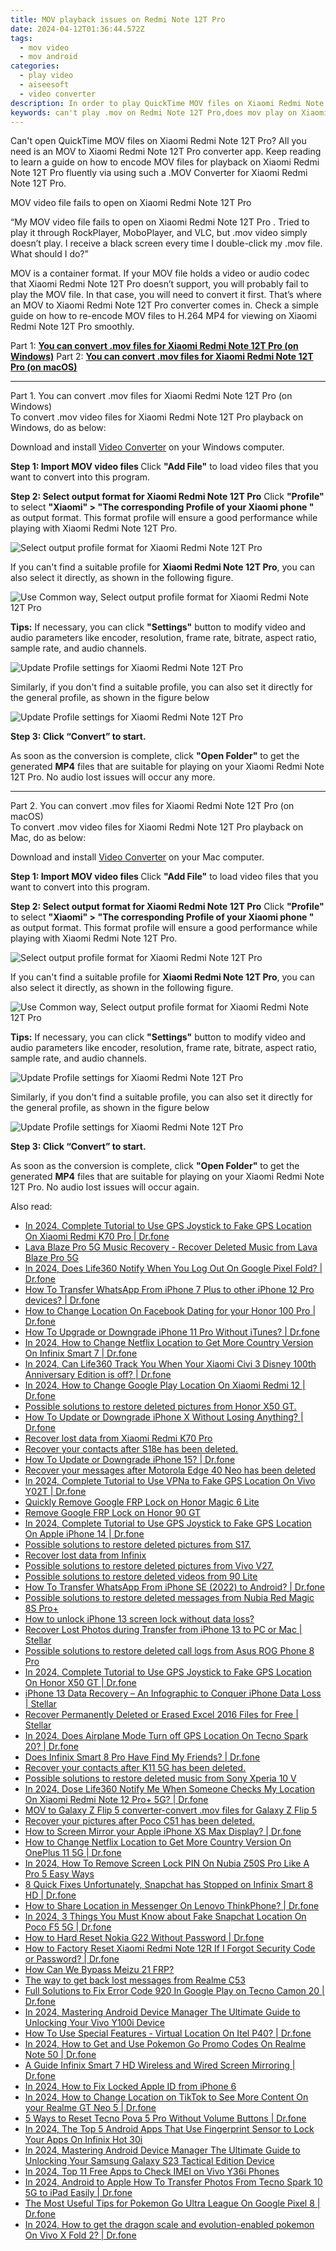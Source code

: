 ```yaml
---
title: MOV playback issues on Redmi Note 12T Pro
date: 2024-04-12T01:36:44.572Z
tags: 
  - mov video
  - mov android
categories: 
  - play video
  - aiseesoft
  - video converter
description: In order to play QuickTime MOV files on Xiaomi Redmi Note 12T Pro without glitches, it is wise to get a professional MOV to Xiaomi Redmi Note 12T Pro converter. With its help, you can easily convert MOV files into Xiaomi Redmi Note 12T Pro preferred MP4 format. 
keywords: can't play .mov on Redmi Note 12T Pro,does mov play on Xiaomi Redmi Note 12T Pro,does mov play on Redmi Note 12T Pro,watch .mov on Redmi Note 12T Pro,can't open .mov on Xiaomi Redmi Note 12T Pro,best app to play .mov on Redmi Note 12T Pro,mov converter android 2018,mov converter for android,best mov transcoder android,Xiaomi Redmi Note 12T Pro wont play mov,mov to h264 converter android,video to mp4 codec converter for android
---
```


<div class="atpl-content atpl-for-aiseesoft-video-converter play-mov-on-android">

<div class="atpl-post-description-part-1">
<div class="tpl-content-sub-paragraph-normal">
  <p>
    Can't open QuickTime MOV files on Xiaomi Redmi Note 12T Pro? All you need is an MOV to Xiaomi Redmi Note 12T Pro converter app. Keep reading to learn a guide on how to encode MOV files for playback on Xiaomi Redmi Note 12T Pro fluently via using such a .MOV Converter for Xiaomi Redmi Note 12T Pro.
  </p>
</div>
</div>



<div class="atpl-post-description-part-2">
<div class="tpl-content-sub-paragraph-question">
  MOV video file fails to open on Xiaomi Redmi Note 12T Pro 
</div>
<div class="tpl-content-sub-paragraph-content">
  <p>
    “My MOV video file fails to open on Xiaomi Redmi Note 12T Pro . Tried to play it through RockPlayer, MoboPlayer, and VLC, but .mov video simply doesn’t play. I receive a black screen every time I double-click my .mov file. What should I do?”
  </p>
  <p>
    MOV is a container format. If your MOV file holds a video or audio codec that Xiaomi Redmi Note 12T Pro doesn’t support, you will probably fail to play the MOV file. In that case, you will need to convert it first. That’s where an MOV to Xiaomi Redmi Note 12T Pro  converter comes in. Check a simple guide on how to re-encode MOV files to H.264 MP4 for viewing on Xiaomi Redmi Note 12T Pro  smoothly. 
  </p>
</div>
</div>

Part 1: <strong><a href="#p1">You can convert .mov files for Xiaomi Redmi Note 12T Pro (on Windows)</a></strong>
Part 2: <strong><a href="#p2">You can convert .mov files for Xiaomi Redmi Note 12T Pro (on macOS)</a></strong>

<!-- Part 1 -->
<a id="p1" name="p1" ></a><hr>

<div class="atpl-step-part-style">Part 1. You can convert .mov files for Xiaomi Redmi Note 12T Pro (on Windows)</div>
To convert .mov video files for Xiaomi Redmi Note 12T Pro playback on Windows, do as below:

Download and install <a class="atpl-step-content-a-style" href="https://tools.techidaily.com/aiseesoft-total-video-converter/" >Video Converter</a> on your Windows computer.


<strong>Step 1: Import MOV video files </strong>
Click <b>"Add File"</b> to load video files that you want to convert into this program.

<strong>Step 2: Select output format for Xiaomi Redmi Note 12T Pro</strong>
Click <b>"Profile"</b> to select <b>"Xiaomi" > "The corresponding Profile of your Xiaomi phone "</b> as output format. This format profile will ensure a good performance while playing with Xiaomi Redmi Note 12T Pro.

<img src="https://tools.techidaily.com/images/apps/aiseesoft/video-converter/devices/xiaomi/fv.mp4/win/profile.png" class="atpl-imgstyle" alt="Select output profile format for Xiaomi Redmi Note 12T Pro" />

If you can't find a suitable profile for **Xiaomi Redmi Note 12T Pro**, you can also select it directly, as shown in the following figure.

<img src="https://tools.techidaily.com/images/apps/aiseesoft/video-converter/devices/common_android/fv.mp4/win/profile.png" class="atpl-imgstyle" alt="Use Common way, Select output profile format for Xiaomi Redmi Note 12T Pro" />

<strong>Tips:</strong>
If necessary, you can click <b>"Settings"</b> button to modify video and audio parameters like encoder, resolution, frame rate, bitrate, aspect ratio, sample rate, and audio channels. 

<img src="https://tools.techidaily.com/images/apps/aiseesoft/video-converter/devices/xiaomi/fv.mp4/win/settings.png" class="atpl-imgstyle"  alt="Update Profile settings for Xiaomi Redmi Note 12T Pro" />

Similarly, if you don't find a suitable profile, you can also set it directly for the general profile, as shown in the figure below

<img src="https://tools.techidaily.com/images/apps/aiseesoft/video-converter/devices/common_android/fv.mp4/win/settings.png" class="atpl-imgstyle"  alt="Update Profile settings for Xiaomi Redmi Note 12T Pro" />

<strong>Step 3: Click “Convert” to start.</strong>

As soon as the conversion is complete, click <b>"Open Folder"</b> to get the generated <b>MP4</b> files that are suitable for playing on your Xiaomi Redmi Note 12T Pro. No audio lost issues will occur any more.

<!-- Part 2 -->
<a id="p2" name="p2"></a><hr>

<div class="atpl-step-part-style">Part 2. You can convert .mov files for Xiaomi Redmi Note 12T Pro (on macOS)</div>
To convert .mov video files for Xiaomi Redmi Note 12T Pro playback on Mac, do as below:

Download and install <a class="atpl-step-content-a-style" href="https://tools.techidaily.com/aiseesoft-total-video-converter/" >Video Converter</a> on your Mac computer.

<strong>Step 1: Import MOV video files </strong>
Click <b>"Add File"</b> to load video files that you want to convert into this program.

<strong>Step 2: Select output format for Xiaomi Redmi Note 12T Pro</strong>
Click <b>"Profile"</b> to select <b>"Xiaomi" > "The corresponding Profile of your Xiaomi phone "</b> as output format. This format profile will ensure a good performance while playing with Xiaomi Redmi Note 12T Pro.

<img src="https://tools.techidaily.com/images/apps/aiseesoft/video-converter/devices/xiaomi/fv.mp4/mac/profile.png" class="atpl-imgstyle" alt="Select output profile format for Xiaomi Redmi Note 12T Pro" />

If you can't find a suitable profile for **Xiaomi Redmi Note 12T Pro**, you can also select it directly, as shown in the following figure.

<img src="https://tools.techidaily.com/images/apps/aiseesoft/video-converter/devices/common_android/fv.mp4/mac/profile.png" class="atpl-imgstyle" alt="Use Common way, Select output profile format for Xiaomi Redmi Note 12T Pro" />

<strong>Tips:</strong>
If necessary, you can click <b>"Settings"</b> button to modify video and audio parameters like encoder, resolution, frame rate, bitrate, aspect ratio, sample rate, and audio channels. 

<img src="https://tools.techidaily.com/images/apps/aiseesoft/video-converter/devices/xiaomi/fv.mp4/mac/settings.png" class="atpl-imgstyle"  alt="Update Profile settings for Xiaomi Redmi Note 12T Pro" />

Similarly, if you don't find a suitable profile, you can also set it directly for the general profile, as shown in the figure below

<img src="https://tools.techidaily.com/images/apps/aiseesoft/video-converter/devices/common_android/fv.mp4/win/settings.png" class="atpl-imgstyle"  alt="Update Profile settings for Xiaomi Redmi Note 12T Pro" />

<strong>Step 3: Click “Convert” to start.</strong>

As soon as the conversion is complete, click <b>"Open Folder"</b> to get the generated <b>MP4</b> files that are suitable for playing on your Xiaomi Redmi Note 12T Pro. No audio lost issues will occur again.



<div class="atpl-post-end">
  <div class="atpl-post-device-model-description">
    
  </div>
</div>

<ins class="adsbygoogle"
     style="display:block"
     data-ad-client="ca-pub-7571918770474297"
     data-ad-slot="8358498916"
     data-ad-format="auto"
     data-full-width-responsive="true"></ins>


</div>
<ins class="adsbygoogle"
    style="display:block"
    data-ad-format="autorelaxed"
    data-ad-client="ca-pub-7571918770474297"
    data-ad-slot="1223367746"></ins>

<span class="atpl-alsoreadstyle">Also read:</span>
<div><ul>
<li><a href="https://review-topics.techidaily.com/in-2024-complete-tutorial-to-use-gps-joystick-to-fake-gps-location-on-xiaomi-redmi-k70-pro-drfone-by-drfone-virtual-android/"><u>In 2024, Complete Tutorial to Use GPS Joystick to Fake GPS Location On Xiaomi Redmi K70 Pro | Dr.fone</u></a></li>
<li><a href="https://review-topics.techidaily.com/lava-blaze-pro-5g-music-recovery-recover-deleted-music-from-lava-blaze-pro-5g-by-fonelab-android-recover-music/"><u>Lava Blaze Pro 5G Music Recovery - Recover Deleted Music from Lava Blaze Pro 5G</u></a></li>
<li><a href="https://review-topics.techidaily.com/in-2024-does-life360-notify-when-you-log-out-on-google-pixel-fold-drfone-by-drfone-virtual-android/"><u>In 2024, Does Life360 Notify When You Log Out On Google Pixel Fold? | Dr.fone</u></a></li>
<li><a href="https://review-topics.techidaily.com/how-to-transfer-whatsapp-from-iphone-7-plus-to-other-iphone-12-pro-devices-drfone-by-drfone-transfer-whatsapp-from-ios-transfer-whatsapp-from-ios/"><u>How To Transfer WhatsApp From iPhone 7 Plus to other iPhone 12 Pro devices? | Dr.fone</u></a></li>
<li><a href="https://review-topics.techidaily.com/how-to-change-location-on-facebook-dating-for-your-honor-100-pro-drfone-by-drfone-virtual-android/"><u>How to Change Location On Facebook Dating for your Honor 100 Pro | Dr.fone</u></a></li>
<li><a href="https://review-topics.techidaily.com/how-to-upgrade-or-downgrade-iphone-11-pro-without-itunes-drfone-by-drfone-ios-system-repair-ios-system-repair/"><u>How To Upgrade or Downgrade iPhone 11 Pro Without iTunes? | Dr.fone</u></a></li>
<li><a href="https://review-topics.techidaily.com/in-2024-how-to-change-netflix-location-to-get-more-country-version-on-infinix-smart-7-drfone-by-drfone-virtual-android/"><u>In 2024, How to Change Netflix Location to Get More Country Version On Infinix Smart 7 | Dr.fone</u></a></li>
<li><a href="https://review-topics.techidaily.com/in-2024-can-life360-track-you-when-your-xiaomi-civi-3-disney-100th-anniversary-edition-is-off-drfone-by-drfone-virtual-android/"><u>In 2024, Can Life360 Track You When Your Xiaomi Civi 3 Disney 100th Anniversary Edition is off? | Dr.fone</u></a></li>
<li><a href="https://review-topics.techidaily.com/in-2024-how-to-change-google-play-location-on-xiaomi-redmi-12-drfone-by-drfone-virtual-android/"><u>In 2024, How to Change Google Play Location On Xiaomi Redmi 12 | Dr.fone</u></a></li>
<li><a href="https://review-topics.techidaily.com/possible-solutions-to-restore-deleted-pictures-from-honor-x50-gt-by-fonelab-android-recover-pictures/"><u>Possible solutions to restore deleted pictures from Honor X50 GT.</u></a></li>
<li><a href="https://review-topics.techidaily.com/how-to-update-or-downgrade-iphone-x-without-losing-anything-drfone-by-drfone-ios-system-repair-ios-system-repair/"><u>How To Update or Downgrade iPhone X Without Losing Anything? | Dr.fone</u></a></li>
<li><a href="https://review-topics.techidaily.com/recover-lost-data-from-xiaomi-redmi-k70-pro-by-fonelab-android-recover-data/"><u>Recover lost data from Xiaomi Redmi K70 Pro</u></a></li>
<li><a href="https://review-topics.techidaily.com/recover-your-contacts-after-s18e-has-been-deleted-by-fonelab-android-recover-contacts/"><u>Recover your contacts after S18e has been deleted.</u></a></li>
<li><a href="https://review-topics.techidaily.com/how-to-update-or-downgrade-iphone-15-drfone-by-drfone-ios-system-repair-ios-system-repair/"><u>How To Update or Downgrade iPhone 15? | Dr.fone</u></a></li>
<li><a href="https://review-topics.techidaily.com/recover-your-messages-after-motorola-edge-40-neo-has-been-deleted-by-fonelab-android-recover-messages/"><u>Recover your messages after Motorola Edge 40 Neo has been deleted</u></a></li>
<li><a href="https://review-topics.techidaily.com/in-2024-complete-tutorial-to-use-vpna-to-fake-gps-location-on-vivo-y02t-drfone-by-drfone-virtual-android/"><u>In 2024, Complete Tutorial to Use VPNa to Fake GPS Location On Vivo Y02T | Dr.fone</u></a></li>
<li><a href="https://review-topics.techidaily.com/quickly-remove-google-frp-lock-on-honor-magic-6-lite-by-drfone-android-unlock-remove-google-frp/"><u>Quickly Remove Google FRP Lock on Honor Magic 6 Lite</u></a></li>
<li><a href="https://review-topics.techidaily.com/remove-google-frp-lock-on-honor-90-gt-by-drfone-android-unlock-remove-google-frp/"><u>Remove Google FRP Lock on Honor 90 GT</u></a></li>
<li><a href="https://review-topics.techidaily.com/in-2024-complete-tutorial-to-use-gps-joystick-to-fake-gps-location-on-apple-iphone-14-drfone-by-drfone-virtual-ios/"><u>In 2024, Complete Tutorial to Use GPS Joystick to Fake GPS Location On Apple iPhone 14 | Dr.fone</u></a></li>
<li><a href="https://review-topics.techidaily.com/possible-solutions-to-restore-deleted-pictures-from-s17-by-fonelab-android-recover-pictures/"><u>Possible solutions to restore deleted pictures from S17.</u></a></li>
<li><a href="https://review-topics.techidaily.com/recover-lost-data-from-infinix-by-fonelab-android-recover-data/"><u>Recover lost data from Infinix</u></a></li>
<li><a href="https://review-topics.techidaily.com/possible-solutions-to-restore-deleted-pictures-from-vivo-v27-by-fonelab-android-recover-pictures/"><u>Possible solutions to restore deleted pictures from Vivo V27.</u></a></li>
<li><a href="https://review-topics.techidaily.com/possible-solutions-to-restore-deleted-videos-from-90-lite-by-fonelab-android-recover-video/"><u>Possible solutions to restore deleted videos from 90 Lite</u></a></li>
<li><a href="https://review-topics.techidaily.com/how-to-transfer-whatsapp-from-iphone-se-2022-to-android-drfone-by-drfone-transfer-whatsapp-from-ios-transfer-whatsapp-from-ios/"><u>How To Transfer WhatsApp From iPhone SE (2022) to Android? | Dr.fone</u></a></li>
<li><a href="https://review-topics.techidaily.com/possible-solutions-to-restore-deleted-messages-from-nubia-red-magic-8s-proplus-by-fonelab-android-recover-messages/"><u>Possible solutions to restore deleted messages from Nubia Red Magic 8S Pro+</u></a></li>
<li><a href="https://review-topics.techidaily.com/how-to-unlock-iphone-13-screen-lock-without-data-loss-by-drfone-ios-unlock-ios-unlock/"><u>How to unlock iPhone 13 screen lock without data loss?</u></a></li>
<li><a href="https://review-topics.techidaily.com/recover-lost-photos-during-transfer-from-iphone-13-to-pc-or-mac-stellar-by-stellar-data-recovery-ios-iphone-data-recovery/"><u>Recover Lost Photos during Transfer from iPhone 13 to PC or Mac | Stellar</u></a></li>
<li><a href="https://review-topics.techidaily.com/possible-solutions-to-restore-deleted-call-logs-from-asus-rog-phone-8-pro-by-fonelab-android-recover-call-logs/"><u>Possible solutions to restore deleted call logs from Asus ROG Phone 8 Pro</u></a></li>
<li><a href="https://review-topics.techidaily.com/in-2024-complete-tutorial-to-use-gps-joystick-to-fake-gps-location-on-honor-x50-gt-drfone-by-drfone-virtual-android/"><u>In 2024, Complete Tutorial to Use GPS Joystick to Fake GPS Location On Honor X50 GT | Dr.fone</u></a></li>
<li><a href="https://review-topics.techidaily.com/iphone-13-data-recovery-an-infographic-to-conquer-iphone-data-loss-stellar-by-stellar-data-recovery-ios-iphone-data-recovery/"><u>iPhone 13 Data Recovery – An Infographic to Conquer iPhone Data Loss | Stellar</u></a></li>
<li><a href="https://review-topics.techidaily.com/recover-permanently-deleted-or-erased-excel-2016-files-for-free-stellar-by-stellar-guide/"><u>Recover Permanently Deleted or Erased Excel 2016 Files for Free | Stellar</u></a></li>
<li><a href="https://review-topics.techidaily.com/in-2024-does-airplane-mode-turn-off-gps-location-on-tecno-spark-20-drfone-by-drfone-virtual-android/"><u>In 2024, Does Airplane Mode Turn off GPS Location On Tecno Spark 20? | Dr.fone</u></a></li>
<li><a href="https://review-topics.techidaily.com/does-infinix-smart-8-pro-have-find-my-friends-drfone-by-drfone-virtual-android/"><u>Does Infinix Smart 8 Pro Have Find My Friends? | Dr.fone</u></a></li>
<li><a href="https://review-topics.techidaily.com/recover-your-contacts-after-k11-5g-has-been-deleted-by-fonelab-android-recover-contacts/"><u>Recover your contacts after K11 5G has been deleted.</u></a></li>
<li><a href="https://review-topics.techidaily.com/possible-solutions-to-restore-deleted-music-from-sony-xperia-10-v-by-fonelab-android-recover-music/"><u>Possible solutions to restore deleted music from Sony Xperia 10 V</u></a></li>
<li><a href="https://review-topics.techidaily.com/in-2024-dose-life360-notify-me-when-someone-checks-my-location-on-xiaomi-redmi-note-12-proplus-5g-drfone-by-drfone-virtual-android/"><u>In 2024, Dose Life360 Notify Me When Someone Checks My Location On Xiaomi Redmi Note 12 Pro+ 5G? | Dr.fone</u></a></li>
<li><a href="https://review-topics.techidaily.com/mov-to-galaxy-z-flip-5-converter-convert-mov-files-for-galaxy-z-flip-5-by-aiseesoft-video-converter-play-mov-on-android/"><u>MOV to Galaxy Z Flip 5 converter-convert .mov files for Galaxy Z Flip 5</u></a></li>
<li><a href="https://review-topics.techidaily.com/recover-your-pictures-after-poco-c51-has-been-deleted-by-fonelab-android-recover-pictures/"><u>Recover your pictures after Poco C51 has been deleted.</u></a></li>
<li><a href="https://screen-mirror.techidaily.com/how-to-screen-mirror-your-apple-iphone-xs-max-display-drfone-by-drfone-ios/"><u>How to Screen Mirror your Apple iPhone XS Max Display? | Dr.fone</u></a></li>
<li><a href="https://fake-location.techidaily.com/how-to-change-netflix-location-to-get-more-country-version-on-oneplus-11-5g-drfone-by-drfone-virtual-android/"><u>How to Change Netflix Location to Get More Country Version On OnePlus 11 5G | Dr.fone</u></a></li>
<li><a href="https://easy-unlock-android.techidaily.com/in-2024-how-to-remove-screen-lock-pin-on-nubia-z50s-pro-like-a-pro-5-easy-ways-by-drfone-android/"><u>In 2024, How To Remove Screen Lock PIN On Nubia Z50S Pro Like A Pro 5 Easy Ways</u></a></li>
<li><a href="https://howto.techidaily.com/8-quick-fixes-unfortunately-snapchat-has-stopped-on-infinix-smart-8-hd-drfone-by-drfone-fix-android-problems-fix-android-problems/"><u>8 Quick Fixes Unfortunately, Snapchat has Stopped on Infinix Smart 8 HD | Dr.fone</u></a></li>
<li><a href="https://fake-location.techidaily.com/how-to-share-location-in-messenger-on-lenovo-thinkphone-drfone-by-drfone-virtual-android/"><u>How to Share Location in Messenger On Lenovo ThinkPhone? | Dr.fone</u></a></li>
<li><a href="https://location-social.techidaily.com/in-2024-3-things-you-must-know-about-fake-snapchat-location-on-poco-f5-5g-drfone-by-drfone-virtual-android/"><u>In 2024, 3 Things You Must Know about Fake Snapchat Location On Poco F5 5G | Dr.fone</u></a></li>
<li><a href="https://techidaily.com/how-to-hard-reset-nokia-g22-without-password-drfone-by-drfone-reset-android-reset-android/"><u>How to Hard Reset Nokia G22 Without Password | Dr.fone</u></a></li>
<li><a href="https://techidaily.com/how-to-factory-reset-xiaomi-redmi-note-12r-if-i-forgot-security-code-or-password-drfone-by-drfone-reset-android-reset-android/"><u>How to Factory Reset Xiaomi Redmi Note 12R If I Forgot Security Code or Password? | Dr.fone</u></a></li>
<li><a href="https://android-frp.techidaily.com/how-can-we-bypass-meizu-21-frp-by-drfone-android/"><u>How Can We Bypass Meizu 21 FRP?</u></a></li>
<li><a href="https://techidaily.com/the-way-to-get-back-lost-messages-from-realme-c53-by-fonelab-android-recover-messages/"><u>The way to get back lost messages from Realme C53</u></a></li>
<li><a href="https://howto.techidaily.com/full-solutions-to-fix-error-code-920-in-google-play-on-tecno-camon-20-drfone-by-drfone-fix-android-problems-fix-android-problems/"><u>Full Solutions to Fix Error Code 920 In Google Play on Tecno Camon 20 | Dr.fone</u></a></li>
<li><a href="https://android-unlock.techidaily.com/in-2024-mastering-android-device-manager-the-ultimate-guide-to-unlocking-your-vivo-y100i-device-by-drfone-android/"><u>In 2024, Mastering Android Device Manager The Ultimate Guide to Unlocking Your Vivo Y100i Device</u></a></li>
<li><a href="https://fake-location.techidaily.com/how-to-use-special-features-virtual-location-on-itel-p40-drfone-by-drfone-virtual-android/"><u>How To Use Special Features - Virtual Location On Itel P40? | Dr.fone</u></a></li>
<li><a href="https://pokemon-go-android.techidaily.com/in-2024-how-to-get-and-use-pokemon-go-promo-codes-on-realme-note-50-drfone-by-drfone-virtual-android/"><u>In 2024, How to Get and Use Pokemon Go Promo Codes On Realme Note 50 | Dr.fone</u></a></li>
<li><a href="https://screen-mirror.techidaily.com/a-guide-infinix-smart-7-hd-wireless-and-wired-screen-mirroring-drfone-by-drfone-android/"><u>A Guide Infinix Smart 7 HD Wireless and Wired Screen Mirroring | Dr.fone</u></a></li>
<li><a href="https://apple-account.techidaily.com/in-2024-how-to-fix-locked-apple-id-from-iphone-6-by-drfone-ios/"><u>In 2024, How to Fix Locked Apple ID from iPhone 6</u></a></li>
<li><a href="https://location-social.techidaily.com/in-2024-how-to-change-location-on-tiktok-to-see-more-content-on-your-realme-gt-neo-5-drfone-by-drfone-virtual-android/"><u>In 2024, How to Change Location on TikTok to See More Content On your Realme GT Neo 5 | Dr.fone</u></a></li>
<li><a href="https://phone-solutions.techidaily.com/5-ways-to-reset-tecno-pova-5-pro-without-volume-buttons-drfone-by-drfone-reset-android-reset-android/"><u>5 Ways to Reset Tecno Pova 5 Pro Without Volume Buttons | Dr.fone</u></a></li>
<li><a href="https://unlock-android.techidaily.com/in-2024-the-top-5-android-apps-that-use-fingerprint-sensor-to-lock-your-apps-on-infinix-hot-30i-by-drfone-android/"><u>In 2024, The Top 5 Android Apps That Use Fingerprint Sensor to Lock Your Apps On Infinix Hot 30i</u></a></li>
<li><a href="https://android-unlock.techidaily.com/in-2024-mastering-android-device-manager-the-ultimate-guide-to-unlocking-your-samsung-galaxy-s23-tactical-edition-device-by-drfone-android/"><u>In 2024, Mastering Android Device Manager The Ultimate Guide to Unlocking Your Samsung Galaxy S23 Tactical Edition Device</u></a></li>
<li><a href="https://sim-unlock.techidaily.com/in-2024-top-11-free-apps-to-check-imei-on-vivo-y36i-phones-by-drfone-android/"><u>In 2024, Top 11 Free Apps to Check IMEI on Vivo Y36i Phones</u></a></li>
<li><a href="https://android-transfer.techidaily.com/in-2024-android-to-apple-how-to-transfer-photos-from-tecno-spark-10-5g-to-ipad-easily-drfone-by-drfone-transfer-from-android-transfer-from-android/"><u>In 2024, Android to Apple How To Transfer Photos From Tecno Spark 10 5G to iPad Easily | Dr.fone</u></a></li>
<li><a href="https://pokemon-go-android.techidaily.com/the-most-useful-tips-for-pokemon-go-ultra-league-on-google-pixel-8-drfone-by-drfone-virtual-android/"><u>The Most Useful Tips for Pokemon Go Ultra League On Google Pixel 8 | Dr.fone</u></a></li>
<li><a href="https://change-location.techidaily.com/in-2024-how-to-get-the-dragon-scale-and-evolution-enabled-pokemon-on-vivo-x-fold-2-drfone-by-drfone-virtual-android/"><u>In 2024, How to get the dragon scale and evolution-enabled pokemon On Vivo X Fold 2? | Dr.fone</u></a></li>
</ul></div>
